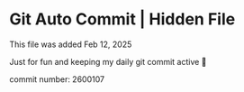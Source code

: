 # Git Auto Commit | Hidden File

This file was added Feb 12, 2025

Just for fun and keeping my daily git commit active 🤪

commit number: 2600107
